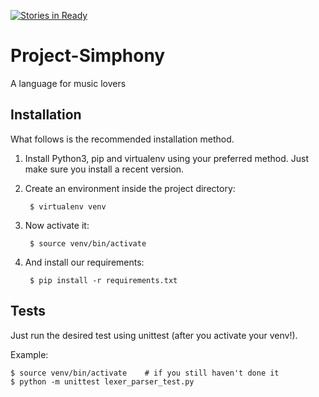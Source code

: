 [![Stories in Ready](https://badge.waffle.io/AliGhahraei/Project-Simphony.png?label=ready&title=Ready)](https://waffle.io/AliGhahraei/Project-Simphony)
# Project-Simphony
A language for music lovers

## Installation
What follows is the recommended installation method.

1. Install Python3, pip and virtualenv using your preferred method. Just make sure you install a recent version.

1. Create an environment inside the project directory:

        $ virtualenv venv
  
1. Now activate it:

        $ source venv/bin/activate
  
1. And install our requirements:

        $ pip install -r requirements.txt

## Tests
Just run the desired test using unittest (after you activate your venv!).

Example:

    $ source venv/bin/activate    # if you still haven't done it
    $ python -m unittest lexer_parser_test.py
